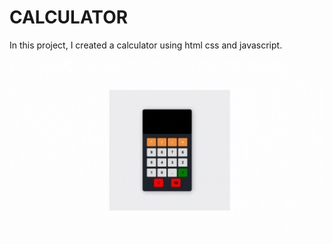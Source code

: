 # CALCULATOR

In this project, I created a calculator using html css and javascript.

![home](https://github.com/murat7001/calculator/blob/master/clcltr.gif)
